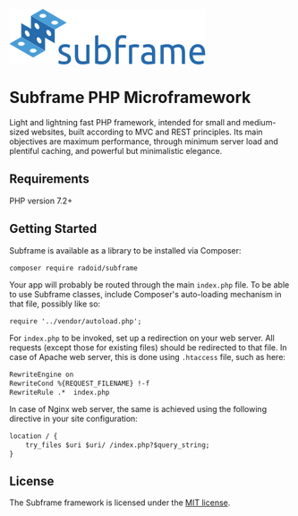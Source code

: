 
[![](https://raw.githubusercontent.com/radoid/subframe/art/subframe-350.png)](https://radoid.com/subframe/)

Subframe PHP Microframework
===========================

Light and lightning fast PHP framework, intended for small and medium-sized websites, built according to MVC and REST principles.
Its main objectives are maximum performance, through minimum server load and plentiful caching, and powerful but minimalistic elegance.


Requirements
------------

PHP version 7.2+


Getting Started
---------------

Subframe is available as a library to be installed via Composer:

	composer require radoid/subframe

Your app will probably be routed through the main `index.php` file. To be able to use Subframe classes, include Composer's auto-loading mechanism in that file, possibly like so:

	require '../vendor/autoload.php';

For `index.php` to be invoked, set up a redirection on your web server. All requests (except those for existing files) should be redirected to that file. In case of Apache web server, this is done using `.htaccess` file, such as here:

	RewriteEngine on
	RewriteCond %{REQUEST_FILENAME} !-f
	RewriteRule .*  index.php

In case of Nginx web server, the same is achieved using the following directive in your site configuration:

	location / {
		try_files $uri $uri/ /index.php?$query_string;
	}


License
-------

The Subframe framework is licensed under the [MIT license](https://en.wikipedia.org/wiki/MIT_License).
